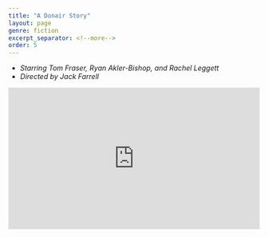 ```yaml
---
title: "A Donair Story"
layout: page
genre: fiction
excerpt_separator: <!--more-->
order: 5
---
```

- *Starring Tom Fraser, Ryan Akler-Bishop, and Rachel Leggett*
- *Directed by Jack Farrell*

<div style="margin-top:1em;margin-bottom:1em">
  <div style="position:relative;padding-top:56.25%;">
    <iframe src="https://www.youtube.com/embed/OnenyniURts" frameborder="0" allowfullscreen
      style="position:absolute;top:0;left:0;width:100%;height:100%;"></iframe>
  </div>
</div>
